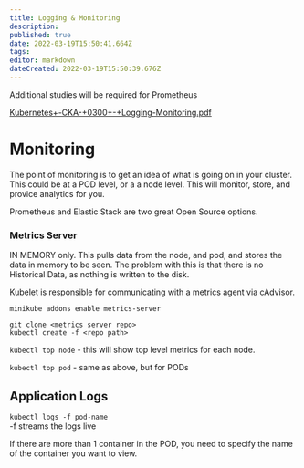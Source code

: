```yaml
---
title: Logging & Monitoring
description: 
published: true
date: 2022-03-19T15:50:41.664Z
tags: 
editor: markdown
dateCreated: 2022-03-19T15:50:39.676Z
---
```


Additional studies will be required for Prometheus

[Kubernetes+-CKA-+0300+-+Logging-Monitoring.pdf](:/f0a1714324984a28b661228183c31989)

# Monitoring

The point of monitoring is to get an idea of what is going on in your cluster. This could be at a POD level, or a a node level. This will monitor, store, and provice analytics for you.

Prometheus and Elastic Stack are two great Open Source options.

### Metrics Server

IN MEMORY only. This pulls data from the node, and pod, and stores the data in memory to be seen. The problem with this is that there is no Historical Data, as nothing is written to the disk. 

Kubelet is responsible for communicating with a metrics agent via cAdvisor.

`minikube addons enable metrics-server`

`git clone <metrics server repo>`\
`kubectl create -f <repo path>`

`kubectl top node` - this will show top level metrics for each node.

`kubectl top pod` - same as above, but for PODs

## Application Logs

`kubectl logs -f pod-name`\
-f streams the logs live

If there are more than 1 container in the POD, you need to specify the name of the container you want to view.
